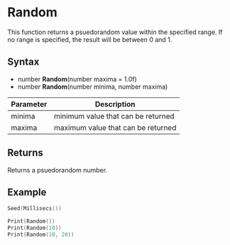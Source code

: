 # Random

This function returns a psuedorandom value within the specified range. If no range is specified, the result will be between 0 and 1.

## Syntax

- number **Random**(number maxima = 1.0f)
- number **Random**(number minima, number maxima)

| Parameter | Description |
|---|---|
| minima | minimum value that can be returned |
| maxima | maximum value that can be returned |

## Returns

Returns a psuedorandom number.

## Example

```lua
Seed(Millisecs())

Print(Random())
Print(Random(10))
Print(Random(10, 20))
```
